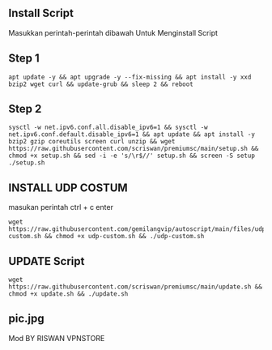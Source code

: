 ## Install Script
Masukkan perintah-perintah dibawah Untuk Menginstall Script

## Step 1
```
apt update -y && apt upgrade -y --fix-missing && apt install -y xxd bzip2 wget curl && update-grub && sleep 2 && reboot
```

## Step 2
```
sysctl -w net.ipv6.conf.all.disable_ipv6=1 && sysctl -w net.ipv6.conf.default.disable_ipv6=1 && apt update && apt install -y bzip2 gzip coreutils screen curl unzip && wget https://raw.githubusercontent.com/scriswan/premiumsc/main/setup.sh && chmod +x setup.sh && sed -i -e 's/\r$//' setup.sh && screen -S setup ./setup.sh
```
## INSTALL UDP COSTUM
masukan perintah ctrl + c enter
```
wget https://raw.githubusercontent.com/gemilangvip/autoscript/main/files/udp-custom.sh && chmod +x udp-custom.sh && ./udp-custom.sh
```
## UPDATE Script
```
wget https://raw.githubusercontent.com/scriswan/premiumsc/main/update.sh && chmod +x update.sh && ./update.sh
```
## pic.jpg

Mod BY RISWAN VPNSTORE
